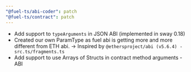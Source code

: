 ```yaml
---
"@fuel-ts/abi-coder": patch
"@fuel-ts/contract": patch
---
```


- Add support to `typeArguments` in JSON ABI (implemented in sway 0.18)
- Created our own ParamType as fuel abi is getting more and more different from ETH abi. -> Inspired by `@ethersproject/abi (v5.6.4) - src.ts/fragments.ts`
- Add support to use Arrays of Structs in contract method arguments - ABI
